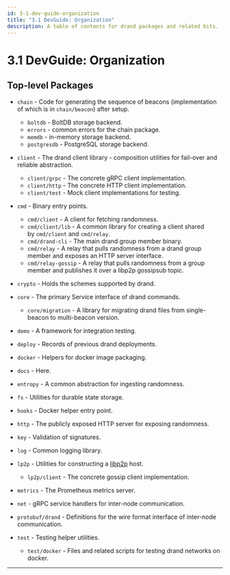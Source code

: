 ```yaml
---
id: 3-1-dev-guide-organization
title: "3.1 DevGuide: Organization"
description: A table of contents for drand packages and related bits.
---
```

# 3.1 DevGuide: Organization

## **Top-level Packages**

- `chain` - Code for generating the sequence of beacons (implementation of which is in `chain/beacon`) after setup.
    - `boltdb` - BoltDB storage backend.
    - `errors` - common errors for the chain package.
    - `memdb` - in-memory storage backend.
    - `postgresdb` - PostgreSQL storage backend.
    
- `client` - The drand client library - composition utilities for fail-over and reliable abstraction.
    - `client/grpc` - The concrete gRPC client implementation.
    - `client/http` - The concrete HTTP client implementation.
    - `client/test` - Mock client implementations for testing.
    
- `cmd` - Binary entry points.
    - `cmd/client` - A client for fetching randomness.
    - `cmd/client/lib` - A common library for creating a client shared by `cmd/client` and `cmd/relay`.
    - `cmd/drand-cli` - The main drand group member binary.
    - `cmd/relay` - A relay that pulls randomness from a drand group member and exposes an HTTP server interface.
    - `cmd/relay-gossip` - A relay that pulls randomness from a group member and publishes it over a libp2p gossipsub topic.
    
- `crypto` - Holds the schemes supported by drand.

- `core` - The primary Service interface of drand commands.
    - `core/migration` - A library for migrating drand files from single-beacon to multi-beacon version.
    
- `demo` - A framework for integration testing.
- `deploy` - Records of previous drand deployments.
- `docker` - Helpers for docker image packaging.
- `docs` - Here.
- `entropy` - A common abstraction for ingesting randomness.
- `fs` - Utilities for durable state storage.
- `hooks` - Docker helper entry point.
- `http` - The publicly exposed HTTP server for exposing randomness.
- `key` - Validation of signatures.
- `log` - Common logging library.

- `lp2p` - Utilities for constructing a [libp2p](https://libp2p.io/) host.
    - `lp2p/client` - The concrete gossip client implementation.
    
- `metrics` - The Prometheus metrics server.
- `net` - gRPC service handlers for inter-node communication.
- `protobuf/drand` - Definitions for the wire format interface of inter-node communication.

- `test` - Testing helper utilities.
    - `test/docker` - Files and related scripts for testing drand networks on docker.

---